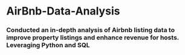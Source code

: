 # AirBnb-Data-Analysis
### Conducted an in-depth analysis of Airbnb listing data to improve property listings and enhance revenue for hosts. Leveraging Python and SQL
